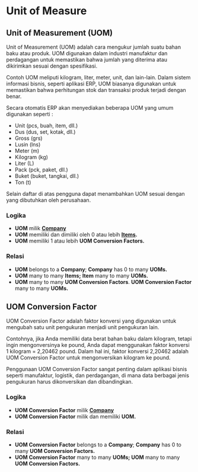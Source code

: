 # Unit of Measure

## Unit of Measurement (UOM)&#x20;

Unit of Measurement (UOM) adalah cara mengukur jumlah suatu bahan baku atau produk. UOM digunakan dalam industri manufaktur dan perdagangan untuk memastikan bahwa jumlah yang diterima atau dikirimkan sesuai dengan spesifikasi.

Contoh UOM meliputi kilogram, liter, meter, unit, dan lain-lain. Dalam sistem informasi bisnis, seperti aplikasi ERP, UOM biasanya digunakan untuk memastikan bahwa perhitungan stok dan transaksi produk terjadi dengan benar.

Secara otomatis ERP akan menyediakan beberapa UOM yang umum digunakan seperti :&#x20;

* Unit (pcs, buah, item, dll.)
* Dus (dus, set, kotak, dll.)
* Gross (grs)
* Lusin (lns)
* Meter (m)
* Kilogram (kg)
* Liter (L)
* Pack (pck, paket, dll.)
* Buket (buket, tangkai, dll.)
* Ton (t)

Selain daftar di atas pengguna dapat menambahkan UOM sesuai dengan yang dibutuhkan oleh perusahaan.

### Logika

* **UOM** milik [**Company**](../../core-concept.md#company-perusahaan)
* **UOM** memiliki dan dimiliki oleh 0 atau lebih [**Items**](item.md)**.**
* **UOM** memiliki 1 atau lebih **UOM Conversion Factors.**

### Relasi

* **UOM** belongs to a **Company**; **Company** has 0 to many **UOMs.**
* **UOM** many to many **Items;** **Item** many to many **UOMs.**
* **UOM** many to many **UOM Conversion Factors**. **UOM Conversion Factor** many to many **UOMs.**

## UOM Conversion Factor

UOM Conversion Factor adalah faktor konversi yang digunakan untuk mengubah satu unit pengukuran menjadi unit pengukuran lain.

Contohnya, jika Anda memiliki data berat bahan baku dalam kilogram, tetapi ingin mengonversinya ke pound, Anda dapat menggunakan faktor konversi 1 kilogram = 2,20462 pound. Dalam hal ini, faktor konversi 2,20462 adalah UOM Conversion Factor untuk mengonversikan kilogram ke pound.

Penggunaan UOM Conversion Factor sangat penting dalam aplikasi bisnis seperti manufaktur, logistik, dan perdagangan, di mana data berbagai jenis pengukuran harus dikonversikan dan dibandingkan.

### Logika

* **UOM Conversion Factor** milik [**Company**](../../core-concept.md#company-perusahaan)
* **UOM Conversion Factor** milik dan memiliki **UOM.**

### Relasi

* **UOM Conversion Factor** belongs to a **Company**; **Company** has 0 to many **UOM Conversion Factors.**
* **UOM Conversion Factor** many to many **UOMs; UOM** many to many **UOM Conversion Factors.**
